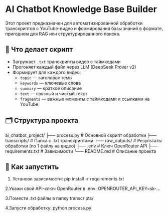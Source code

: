 # AI Chatbot Knowledge Base Builder

Этот проект предназначен для автоматизированной обработки транскриптов с YouTube-видео и формирования базы знаний в формате, пригодном для RAG или структурированного поиска.

## 🔧 Что делает скрипт

- Загружает `.txt` транскрипты видео с таймкодами
- Прогоняет каждый файл через LLM (DeepSeek Prover v2)
- Формирует для каждого видео:
  - `topic` — заголовок темы
  - `keywords` — ключевые слова
  - `summary` — краткое описание
  - `text` — связный и чистый текст
  - `fragments` — важные моменты с таймкодами и ссылками на YouTube

## 🗂 Структура проекта

ai_chatbot_project/
├── process.py # Основной скрипт обработки
├── transcripts/ # Папка с .txt транскриптами
├── raw_outputs/ # Результаты обработки (по 1 файлу на видео)
├── .env # Ключ OpenRouter API
├── requirements.txt # Зависимости
└── README.md # Описание проекта


## 🚀 Как запустить

1. Установи зависимости:
pip install -r requirements.txt

2.Укажи свой API-ключ OpenRouter в .env:
OPENROUTER_API_KEY=sk-...

3.Помести .txt файлы в папку transcripts/

4.Запусти обработку:
python process.py
